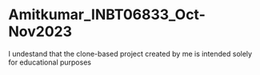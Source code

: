 # Amitkumar_INBT06833_Oct-Nov2023
I undestand that the clone-based project created by me is intended solely for educational purposes
